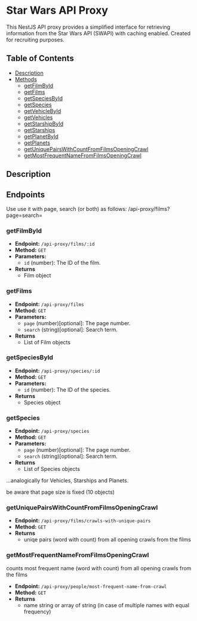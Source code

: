 # Star Wars API Proxy

This NestJS API proxy provides a simplified interface for retrieving information from the Star Wars API (SWAPI) with caching enabled.
Created for recruiting purposes. 


## Table of Contents
- [Description](#description)
- [Methods](#endpoints)
  - [getFilmById](#get-film-by-id)
  - [getFilms](#get-films)
  - [getSpeciesById](#get-species-by-id)
  - [getSpecies](#get-species)
  - [getVehicleById](#get-vehicle-by-id)
  - [getVehicles](#get-vehicles)
  - [getStarshipById](#get-starship-by-id)
  - [getStarships](#get-starships)
  - [getPlanetById](#get-planet-by-id)
  - [getPlanets](#get-planets)
  - [getUniquePairsWithCountFromFilmsOpeningCrawl](#get-unique-pairs-with-count-from-films-opening-crawl)
  - [getMostFrequentNameFromFilmsOpeningCrawl](#get-most-frequent-name-from-films-opening-crawl)

## Description

## Endpoints

Use use it with page, search (or both) as follows:
/api-proxy/films?page=<number-of-page>search=<your-search-term>

### getFilmById

- **Endpoint:** `/api-proxy/films/:id`
- **Method:** `GET`
- **Parameters:**
  - `id` (number): The ID of the film.
- **Returns**
  - Film object
    
### getFilms

- **Endpoint:** `/api-proxy/films`
- **Method:** `GET`
- **Parameters:**
  - `page` (number)[optional]: The page number.
  - `search` (string)[optional]: Search term.
- **Returns**
  - List of Film objects
    
### getSpeciesById

- **Endpoint:** `/api-proxy/species/:id`
- **Method:** `GET`
- **Parameters:**
  - `id` (number): The ID of the species.
- **Returns**
  - Species object

### getSpecies

- **Endpoint:** `/api-proxy/species`
- **Method:** `GET`
- **Parameters:**
  - `page` (number)[optional]: The page number.
  - `search` (string)[optional]: Search term.
- **Returns**
  - List of Species objects

...analogically for Vehicles, Starships and Planets.

be aware that page size is fixed (10 objects)

### getUniquePairsWithCountFromFilmsOpeningCrawl
- **Endpoint:** `/api-proxy/films/crawls-with-unique-pairs`
- **Method:** `GET`
- **Returns**
  - uniqe pairs (word with count) from all opening crawls from the films

### getMostFrequentNameFromFilmsOpeningCrawl
counts most frequent name (word with count) from all opening crawls from the films
- **Endpoint:** `/api-proxy/people/most-frequent-name-from-crawl`
- **Method:** `GET`
- **Returns**
  - name string or array of string (in case of multiple names with equal frequency)





